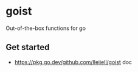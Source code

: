 # goist
Out-of-the-box functions for go

## Get started

- https://pkg.go.dev/github.com/lleiiell/goist doc
